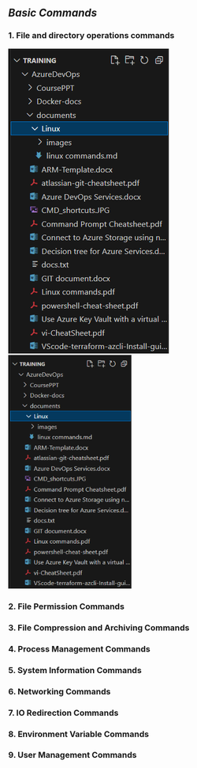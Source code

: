 ## ***Basic Commands***
### 1. File and directory operations commands
![test](.././Linux/images/test.PNG)
<img src=".././Linux/images/test.PNG" alt="test" style="width:250px;"/>

### 2. File Permission Commands
### 3. File Compression and Archiving Commands
### 4. Process Management Commands
### 5. System Information Commands
### 6. Networking Commands
### 7. IO Redirection Commands
### 8. Environment Variable Commands
### 9. User Management Commands
